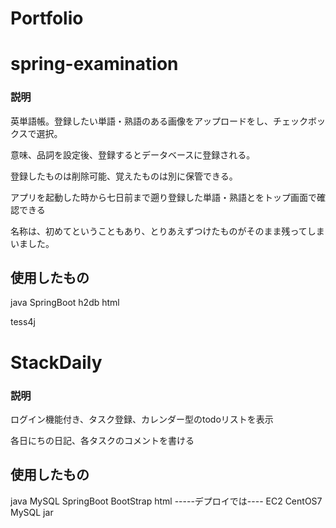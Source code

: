 # Portfolio
<h1>spring-examination</h1>

<h3>説明</h3>
<p>英単語帳。登録したい単語・熟語のある画像をアップロードをし、チェックボックスで選択。</p>
<p>意味、品詞を設定後、登録するとデータベースに登録される。</p>
<p>登録したものは削除可能、覚えたものは別に保管できる。</p>
<p>アプリを起動した時から七日前まで遡り登録した単語・熟語とをトップ画面で確認できる</p>
<p>名称は、初めてということもあり、とりあえずつけたものがそのまま残ってしまいました。</p>

<h2>使用したもの</h2>
<p>java
SpringBoot
h2db
html
  

tess4j
</p>


<h1>StackDaily</h1>
<h3>説明</h3>
<p>ログイン機能付き、タスク登録、カレンダー型のtodoリストを表示</p>
<p>各日にちの日記、各タスクのコメントを書ける</p>

<h2>使用したもの</h2>
<p>java
MySQL
SpringBoot
BootStrap
html
 -----デプロイでは----
EC2
CentOS7
MySQL
jar
</p>  
